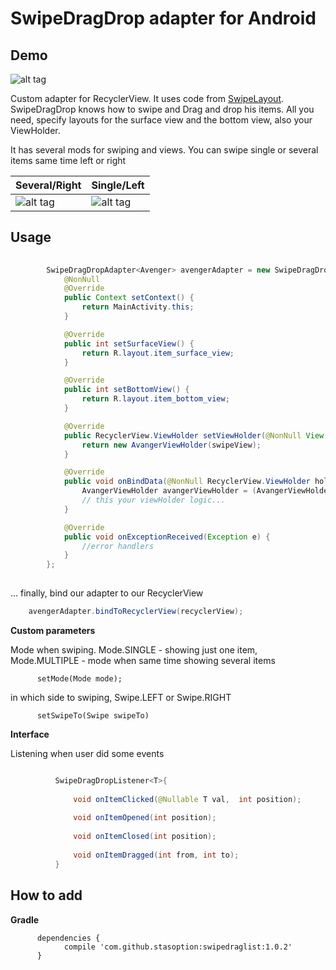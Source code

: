 # SwipeDragDrop adapter for Android

## Demo
![alt tag](https://media.giphy.com/media/kFNOmzKEZI1u8sQZzo/giphy.gif)

Custom adapter for RecyclerView. It uses code from  [SwipeLayout](https://github.com/daimajia/AndroidSwipeLayout).
SwipeDragDrop knows how to swipe and Drag and drop his items. 
All you need, specify layouts for the surface view and the bottom view, also your ViewHolder.

It has several mods for swiping and views. You can swipe single or several items same time left or right

Several/Right | Single/Left
------------ | -------------
![alt tag](https://media.giphy.com/media/QfGO9qSSqpP0fly0ht/giphy.gif) | ![alt tag](https://media.giphy.com/media/i3ZfZOcN68CGP9z1bk/giphy.gif)


## Usage
```java
          
        SwipeDragDropAdapter<Avenger> avengerAdapter = new SwipeDragDropAdapter<Avenger>() {
            @NonNull
            @Override
            public Context setContext() {
                return MainActivity.this;
            }

            @Override
            public int setSurfaceView() {
                return R.layout.item_surface_view;
            }

            @Override
            public int setBottomView() {
                return R.layout.item_bottom_view;
            }

            @Override
            public RecyclerView.ViewHolder setViewHolder(@NonNull View swipeView) {
                return new AvangerViewHolder(swipeView);
            }

            @Override
            public void onBindData(@NonNull RecyclerView.ViewHolder holder, Avenger val, int position) {
                AvangerViewHolder avangerViewHolder = (AvangerViewHolder) holder;
                // this your viewHolder logic...
            }

            @Override
            public void onExceptionReceived(Exception e) {
                //error handlers
            }
        };
   
```     

... finally, bind our adapter to our RecyclerView

```java
    avengerAdapter.bindToRecyclerView(recyclerView);

```

**Custom parameters**<br />

Mode when swiping. Mode.SINGLE - showing just one item, Mode.MULTIPLE - mode when same time showing several items

          setMode(Mode mode); 
          
in which side to swiping, Swipe.LEFT or Swipe.RIGHT  

          setSwipeTo(Swipe swipeTo)
          
**Interface**<br />   

Listening when user did some events

```java

          SwipeDragDropListener<T>{    
          
              void onItemClicked(@Nullable T val,  int position);
              
              void onItemOpened(int position);
              
              void onItemClosed(int position);
              
              void onItemDragged(int from, int to);
          }

```
          
          
## How to add

**Gradle**<br />

```
      dependencies {
            compile 'com.github.stasoption:swipedraglist:1.0.2'
      }
```
